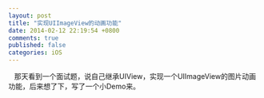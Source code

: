 ```yaml
---
layout: post
title: "实现UIImageView的动画功能"
date: 2014-02-12 22:19:54 +0800
comments: true
published: false
categories: iOS
---
```


   那天看到一个面试题，说自己继承UIView，实现一个UIImageView的图片动画功能，后来想了下，写了一个小Demo来。

